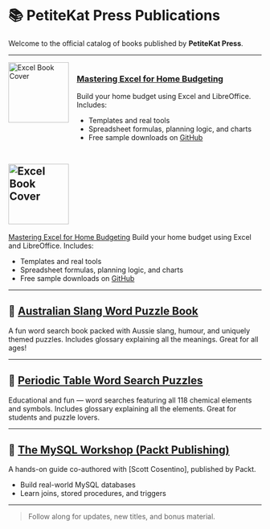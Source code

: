 # 📚 PetiteKat Press Publications

Welcome to the official catalog of books published by **PetiteKat Press**.

---
<div style="display: flex; align-items: flex-start; gap: 16px;">
  <img src="https://github.com/user-attachments/assets/01dc2b0b-f324-4b3d-8a8a-3f1dc3cb5a67" width="120" alt="Excel Book Cover" />
  <div>
    <h3><a href="https://www.amazon.com/dp/B0FF377S6T">Mastering Excel for Home Budgeting</a></h3>
    <p>Build your home budget using Excel and LibreOffice. Includes:</p>
    <ul>
      <li>Templates and real tools</li>
      <li>Spreadsheet formulas, planning logic, and charts</li>
      <li>Free sample downloads on <a href="https://github.com/PetiteKatPress/Mastering-Excel-for-Home-Budgeting-Samples">GitHub</a></li>
    </ul>
  </div>
</div>



## <img src="https://github.com/user-attachments/assets/01dc2b0b-f324-4b3d-8a8a-3f1dc3cb5a67" height="120" alt="Excel Book Cover" />
 [Mastering Excel for Home Budgeting](https://www.amazon.com/dp/B0FF377S6T)
Build your home budget using Excel and LibreOffice. Includes:
- Templates and real tools
- Spreadsheet formulas, planning logic, and charts
- Free sample downloads on [GitHub](https://github.com/PetiteKatPress/Mastering-Excel-for-Home-Budgeting-Samples)

---

## 🐨 [Australian Slang Word Puzzle Book](https://www.amazon.com/dp/B0DX7CQQNN)
A fun word search book packed with Aussie slang, humour, and uniquely themed puzzles. Includes glossary explaining all the meanings. Great for all ages!

---

## 🔬 [Periodic Table Word Search Puzzles](https://www.amazon.com/dp/B0DYK9GP2V)
Educational and fun — word searches featuring all 118 chemical elements and symbols. Includes glossary explaining all the elements. Great for students and puzzle lovers.

---

## 🐘 [The MySQL Workshop (Packt Publishing)](https://www.amazon.com/MySQL-Workshop-Interactive-Approach-Learning-ebook/dp/B084T32T3B)
A hands-on guide co-authored with [Scott Cosentino], published by Packt.
- Build real-world MySQL databases
- Learn joins, stored procedures, and triggers

---

> Follow along for updates, new titles, and bonus material.
